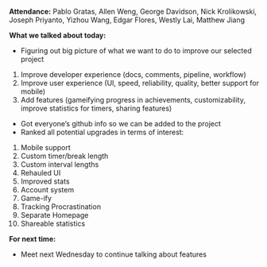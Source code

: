 **Attendance:** Pablo Gratas, Allen Weng, George Davidson, Nick Krolikowski, Joseph Priyanto, Yizhou Wang, Edgar Flores, Westly Lai, Matthew Jiang


**What we talked about today:**
* Figuring out big picture of what we want to do to improve our selected project
1. Improve developer experience (docs, comments, pipeline, workflow)
2. Improve user experience (UI, speed, reliability, quality, better support for mobile)
3. Add features (gameifying progress in achievements, customizability, improve statistics for timers, sharing features)
* Got everyone’s github info so we can be added to the project
* Ranked all potential upgrades in terms of interest:
1. Mobile support
2. Custom timer/break length
3. Custom interval lengths
4. Rehauled UI
5. Improved stats
6. Account system
7. Game-ify
8. Tracking Procrastination
9. Separate Homepage
10. Shareable statistics

**For next time:**
- Meet next Wednesday to continue talking about features
